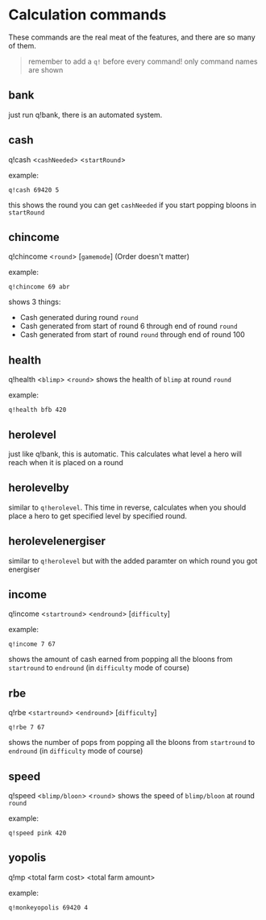 # Calculation commands

These commands are the real meat of the features, and there are so many of them.

> remember to add a `q!` before every command! only command names are shown

## bank

just run q!bank, there is an automated system.

## cash

q!cash &lt;`cashNeeded`> &lt;`startRound`>

example:

```
q!cash 69420 5
```

this shows the round you can get `cashNeeded` if you start popping bloons in `startRound`

## chincome

q!chincome &lt;`round`> [`gamemode`] (Order doesn't matter)

example:

```
q!chincome 69 abr
```

shows 3 things:

-   Cash generated during round `round`
-   Cash generated from start of round 6 through end of round `round`
-   Cash generated from start of round `round` through end of round 100

## health

q!health &lt;`blimp`> &lt;`round`>
shows the health of `blimp` at round `round`

example:

```
q!health bfb 420
```

## herolevel

just like q!bank, this is automatic. This calculates what level a hero will reach when it is placed on a round

## herolevelby

similar to `q!herolevel`. This time in reverse, calculates when you should place a hero to get specified level by specified round.

## herolevelenergiser

similar to `q!herolevel` but with the added paramter on which round you got energiser

## income

q!income &lt;`startround`> &lt;`endround`> [`difficulty`]

example:

```
q!income 7 67
```

shows the amount of cash earned from popping all the bloons from `startround` to `endround` (in `difficulty` mode of course)

## rbe

q!rbe &lt;`startround`> &lt;`endround`> [`difficulty`]

```
q!rbe 7 67
```

shows the number of pops from popping all the bloons from `startround` to `endround` (in `difficulty` mode of course)

## speed

q!speed &lt;`blimp/bloon`> &lt;`round`>
shows the speed of `blimp/bloon` at round `round`

example:

```
q!speed pink 420
```

## yopolis

q!mp &lt;total farm cost> &lt;total farm amount>

example:

```
q!monkeyopolis 69420 4
```
